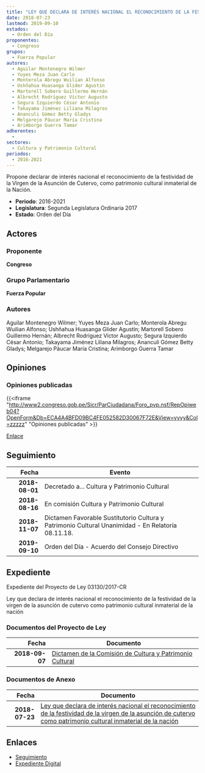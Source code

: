 ```yaml
---
title: "LEY QUE DECLARA DE INTERÉS NACIONAL EL RECONOCIMIENTO DE LA FESTIVIDAD DE LA VIRGEN DE LA ASUNCIÓN DE CUTERVO COMO PATRIMONIO CULTURAL INMATERIAL DE LA NACIÓN"
date: 2018-07-23
lastmod: 2019-09-10
estados: 
  - Orden del Día
proponentes: 
  - Congreso
grupos: 
  - Fuerza Popular
autores: 
  - Aguilar Montenegro Wilmer
  - Yuyes Meza Juan Carlo
  - Monterola Abregu Wuilian Alfonso
  - Ushñahua Huasanga Glider Agustín
  - Martorell Sobero Guillermo Hernán
  - Albrecht Rodríguez Víctor Augusto
  - Segura Izquierdo César Antonio
  - Takayama Jiménez Liliana Milagros
  - Ananculi Gómez Betty Gladys
  - Melgarejo Páucar María Cristina
  - Arimborgo Guerra Tamar
adherentes: 
  - 
sectores: 
  - Cultura y Patrimonio Cultural
periodos: 
  - 2016-2021
---
```


Propone declarar de interés nacional el reconocimiento de la festividad de la Virgen de la Asunción de Cutervo, como patrimonio cultural inmaterial de la Nación.

- **Periodo**: 2016-2021
- **Legislatura**: Segunda Legislatura Ordinaria 2017
- **Estado**: Orden del Día

## Actores

### Proponente

**Congreso**

### Grupo Parlamentario

**Fuerza Popular**

### Autores

Aguilar Montenegro Wilmer; Yuyes Meza Juan Carlo; Monterola Abregu Wuilian Alfonso; Ushñahua Huasanga Glider Agustín; Martorell Sobero Guillermo Hernán; Albrecht Rodríguez Víctor Augusto; Segura Izquierdo César Antonio; Takayama Jiménez Liliana Milagros; Ananculi Gómez Betty Gladys; Melgarejo Páucar María Cristina; Arimborgo Guerra Tamar


## Opiniones

### Opiniones publicadas

{{<iframe "http://www2.congreso.gob.pe/Sicr/ParCiudadana/Foro_pvp.nsf/RepOpiweb04?OpenForm&Db=ECA4A4BFD09BC4FE052582D30067F72E&View=yyyy&Col=zzzzz" "Opiniones publicadas" >}}

[Enlace](http://www2.congreso.gob.pe/Sicr/ParCiudadana/Foro_pvp.nsf/RepOpiweb04?OpenForm&Db=ECA4A4BFD09BC4FE052582D30067F72E&View=yyyy&Col=zzzzz)

## Seguimiento

| Fecha | Evento |
|------:|--------|
| **2018-08-01** | Decretado a... Cultura y Patrimonio Cultural|
| **2018-08-16** | En comisión Cultura y Patrimonio Cultural|
| **2018-11-07** | Dictamen Favorable Sustitutorio Cultura y Patrimonio Cultural Unanimidad - En Relatoría 08.11.18.|
| **2019-09-10** | Orden del Día - Acuerdo del Consejo Directivo|


## Expediente

Expediente del Proyecto de Ley 03130/2017-CR

Ley que declara de interés nacional el reconocimiento de la festividad de la virgen de la asunción de cutervo como patrimonio cultural inmaterial de la nación


### Documentos del Proyecto de Ley

| Fecha | Documento |
|------:|--------|
| **2018-09-07** | [Dictamen de la Comisión de Cultura y Patrimonio Cultural](http://www.leyes.congreso.gob.pe/Documentos/2016_2021/Dictamenes/Proyectos_de_Ley/03130DC05MAY20181107.PDF) |

### Documentos de Anexo

| Fecha | Documento |
|------:|--------|
| **2018-07-23** | [Ley que declara de interés nacional el reconocimiento de la festividad de la virgen de la asunción de cutervo como patrimonio cultural inmaterial de la nación](http://www.leyes.congreso.gob.pe/Documentos/2016_2021/Proyectos_de_Ley_y_de_Resoluciones_Legislativas/PL0313020180723.pdf) |

## Enlaces 

- [Seguimiento](http://www2.congreso.gob.pe/Sicr/TraDocEstProc/CLProLey2016.nsf/f7fff46988ca05b1052578e100829cc7/9648381424bbfc51052582d3006dac02?OpenDocument)
- [Expediente Digital](http://www2.congreso.gob.pe/Sicr/TraDocEstProc/CLProLey2016.nsf/f7fff46988ca05b1052578e100829cc7/9648381424bbfc51052582d3006dac02?OpenDocument&Click=05257FB7005EB655.eb71d0cf91d8294e05256cdf006b5706/$Body/0.1C6C)
